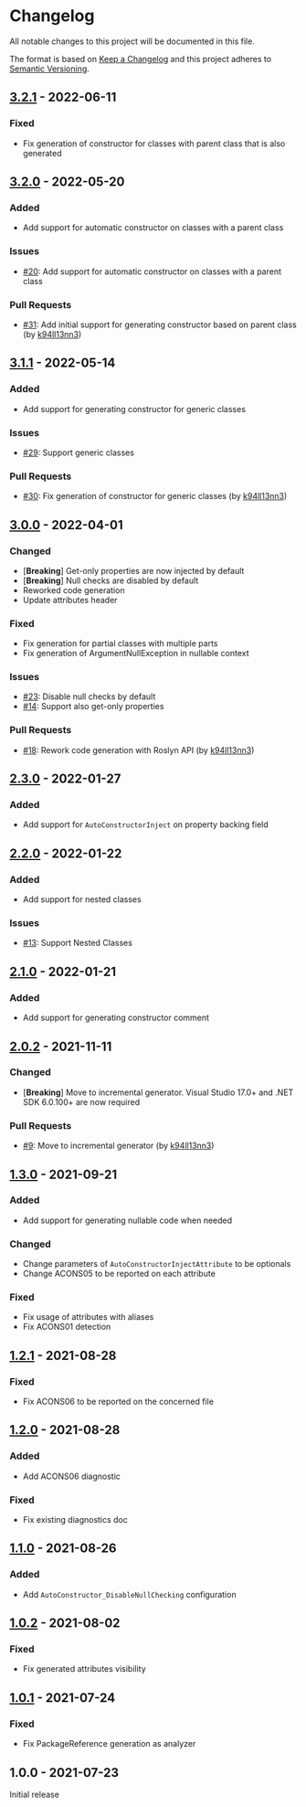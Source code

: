 # Changelog

All notable changes to this project will be documented in this file.

The format is based on [Keep a Changelog](http://keepachangelog.com/en/1.0.0/)
and this project adheres to [Semantic Versioning](http://semver.org/spec/v2.0.0.html).

## [3.2.1] - 2022-06-11

### Fixed

- Fix generation of constructor for classes with parent class that is also generated

## [3.2.0] - 2022-05-20

### Added

- Add support for automatic constructor on classes with a parent class

### Issues

- [#20](https://github.com/k94ll13nn3/AutoConstructor/issues/20): Add support for automatic constructor on classes with a parent class

### Pull Requests

- [#31](https://github.com/k94ll13nn3/AutoConstructor/pull/31): Add initial support for generating constructor based on parent class (by [k94ll13nn3](https://github.com/k94ll13nn3))

## [3.1.1] - 2022-05-14

### Added

- Add support for generating constructor for generic classes

### Issues

- [#29](https://github.com/k94ll13nn3/AutoConstructor/issues/29): Support generic classes

### Pull Requests

- [#30](https://github.com/k94ll13nn3/AutoConstructor/pull/30): Fix generation of constructor for generic classes (by [k94ll13nn3](https://github.com/k94ll13nn3))

## [3.0.0] - 2022-04-01

### Changed

- [**Breaking**] Get-only properties are now injected by default
- [**Breaking**] Null checks are disabled by default
- Reworked code generation
- Update attributes header

### Fixed

- Fix generation for partial classes with multiple parts
- Fix generation of ArgumentNullException in nullable context

### Issues

- [#23](https://github.com/k94ll13nn3/AutoConstructor/issues/23): Disable null checks by default
- [#14](https://github.com/k94ll13nn3/AutoConstructor/issues/14): Support also get-only properties

### Pull Requests

- [#18](https://github.com/k94ll13nn3/AutoConstructor/pull/18): Rework code generation with Roslyn API (by [k94ll13nn3](https://github.com/k94ll13nn3))

## [2.3.0] - 2022-01-27

### Added

- Add support for `AutoConstructorInject` on property backing field

## [2.2.0] - 2022-01-22

### Added

- Add support for nested classes

### Issues

- [#13](https://github.com/k94ll13nn3/AutoConstructor/issues/13): Support Nested Classes

## [2.1.0] - 2022-01-21

### Added

- Add support for generating constructor comment

## [2.0.2] - 2021-11-11

### Changed

- [**Breaking**] Move to incremental generator. Visual Studio 17.0+ and .NET SDK 6.0.100+ are now required

### Pull Requests

- [#9](https://github.com/k94ll13nn3/AutoConstructor/pull/9): Move to incremental generator (by [k94ll13nn3](https://github.com/k94ll13nn3))

## [1.3.0] - 2021-09-21

### Added

- Add support for generating nullable code when needed

### Changed

- Change parameters of `AutoConstructorInjectAttribute` to be optionals
- Change ACONS05 to be reported on each attribute

### Fixed

- Fix usage of attributes with aliases
- Fix ACONS01 detection

## [1.2.1] - 2021-08-28

### Fixed

- Fix ACONS06 to be reported on the concerned file

## [1.2.0] - 2021-08-28

### Added

- Add ACONS06 diagnostic

### Fixed

- Fix existing diagnostics doc

## [1.1.0] - 2021-08-26

### Added

- Add `AutoConstructor_DisableNullChecking` configuration

## [1.0.2] - 2021-08-02

### Fixed

- Fix generated attributes visibility

## [1.0.1] - 2021-07-24

### Fixed

- Fix PackageReference generation as analyzer

## 1.0.0 - 2021-07-23

Initial release

[3.2.1]: https://github.com/k94ll13nn3/AutoConstructor/compare/v3.2.0...v3.2.1
[3.2.0]: https://github.com/k94ll13nn3/AutoConstructor/compare/v3.1.1...v3.2.0
[3.1.1]: https://github.com/k94ll13nn3/AutoConstructor/compare/v3.0.0...v3.1.1
[3.0.0]: https://github.com/k94ll13nn3/AutoConstructor/compare/v2.3.0...v3.0.0
[2.3.0]: https://github.com/k94ll13nn3/AutoConstructor/compare/v2.2.0...v2.3.0
[2.2.0]: https://github.com/k94ll13nn3/AutoConstructor/compare/v2.1.0...v2.2.0
[2.1.0]: https://github.com/k94ll13nn3/AutoConstructor/compare/v2.0.2...v2.1.0
[2.0.2]: https://github.com/k94ll13nn3/AutoConstructor/compare/v1.3.0...v2.0.2
[1.3.0]: https://github.com/k94ll13nn3/AutoConstructor/compare/v1.2.1...v1.3.0
[1.2.1]: https://github.com/k94ll13nn3/AutoConstructor/compare/v1.2.0...v1.2.1
[1.2.0]: https://github.com/k94ll13nn3/AutoConstructor/compare/v1.1.0...v1.2.0
[1.1.0]: https://github.com/k94ll13nn3/AutoConstructor/compare/v1.0.2...v1.1.0
[1.0.2]: https://github.com/k94ll13nn3/AutoConstructor/compare/v1.0.1...v1.0.2
[1.0.1]: https://github.com/k94ll13nn3/AutoConstructor/compare/v1.0.0...v1.0.1
